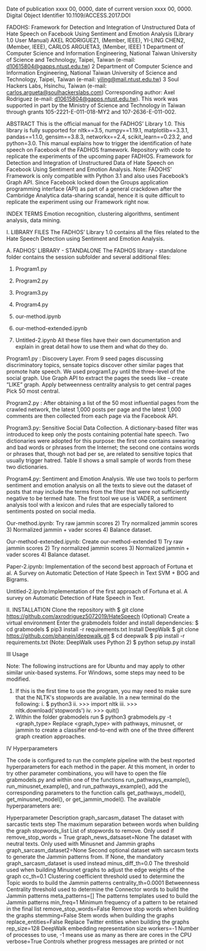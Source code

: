 Date of publication xxxx 00, 0000, date of current version xxxx 00, 0000.
Digital Object Identifier 10.1109/ACCESS.2017.DOI



FADOHS: Framework for Detection and Integration of Unstructured Data of Hate Speech on Facebook Using Sentiment and Emotion Analysis
(Library 1.0 User Manual)
AXEL RODRIGUEZ1, (Member, IEEE), YI-LING CHEN2, (Member, IEEE), CARLOS ARGUETA3, (Member, IEEE)
1 Department of Computer Science and Information Engineering, National Taiwan University of Science and Technology, Taipei, Taiwan (e-mail:
d10615804@gapps.ntust.edu.tw)
2 Department of Computer Science and Information Engineering, National Taiwan University of Science and Technology, Taipei, Taiwan (e-mail: yiling@mail.ntust.edu.tw)
3 Soul Hackers Labs, Hsinchu, Taiwan (e-mail: carlos.argueta@soulhackerslabs.com)
Corresponding author: Axel Rodriguez (e-mail: d10615804@gapps.ntust.edu.tw).
This work was supported in part by the Ministry of Science and Technology in Taiwan through grants 105-2221-E-011-018-MY2 and 107-2636-E-011-002.


ABSTRACT  This is the official manual for the FADHOS’ Library 1.0. This library is fully supported   for nltk==3.5, numpy==1.19.1, matplotlib==3.3.1, pandas==1.1.0, gensim==3.8.3, networkx==2.4, scikit_learn==0.23.2, and python=3.0.
This manual explains how to trigger the identification of hate speech on Facebook of the FADHOS framework. Repository with code to replicate the experiments of the upcoming paper FADHOS. Framework for Detection and Integration of Unstructured Data of Hate Speech on Facebook Using Sentiment and Emotion Analysis.
Note: FADOHS’ Framework is only compatible with Python 3.1 and also uses Facebook’s  Graph API.  Since Facebook locked down the Groups application programming interface (API) as part of a general crackdown after the Cambridge Analytica data-sharing scandal, hence it is quite difficult to replicate the experiment using our Framework right now.

INDEX TERMS Emotion recognition, clustering algorithms, sentiment analysis, data mining.



 
I.	LIBRARY FILES
The FADHOS’ Library 1.0 contains all the files related to the Hate Speech Detection using Sentiment and Emotion Analysis.

A.	FADHOS’ LIBRARY - STANDALONE
The FADHOS library - standalone folder contains the session
subfolder and several additional files:
1)	Program1.py
2)	Program2.py
3)	Program3.py
4)	Program4.py

5)	our-method.ipynb
6)	our-method-extended.ipynb
7)	Untitled-2.ipynb
All these files have their own documentation and explain in great detail how to use them and what do they do.

Program1.py :  Discovery Layer. From 9 seed pages discussing discriminatory topics, sensate topics discover other similar pages that promote hate speech. We used program1.py until the three-level of the social graph. Use Graph API to extract the pages the seeds like – create “LIKE” graph. Apply betweenness centrality analysis to get central pages Pick 50 most central.

Program2.py :  After obtaining a list of the 50 most influential pages from the crawled network, the latest 1,000 posts per page and the latest 1,000 comments are then collected from each page via the Facebook API. 

Program3.py: Sensitive Social Data Collection. A
dictionary-based filter was introduced to keep only the posts
containing potential hate speech. Two dictionaries were
adopted for this purpose: the first one contains swearing and
bad words or phrases from the Internet; the second one contains words or phrases that, though not bad per se, are related to sensitive topics that usually trigger hatred. Table II shows a small sample of words from these two dictionaries.

Program4.py: Sentiment and Emotion Analysis. We use two tools to perform sentiment and emotion analysis on all the texts to sieve out the dataset of posts that may include the terms from the filter that were not sufficiently negative to be termed hate. The first tool we use is VADER, a sentiment analysis tool with
a lexicon and rules that are especially tailored to sentiments
posted on social media.

Our-method.ipynb: Try raw jammin scores 2) Try normalized jammin scores 3) Normalized jammin + vader scores 4) Balance dataset.

Our-method-extended.ipynb: Create our-method-extended 1) Try raw jammin scores 2) Try normalized jammin scores 3) Normalized jammin + vader scores 4) Balance dataset.

Paper-2.ipynb: Implementation of the second best approach of Fortuna et al. A Survey on Automatic Detection of Hate Speech in Text SVM + BOG and Bigrams.

Untitled-2.ipynb:Implementation of the first approach of Fortuna et al. A survey on Automatic Detection of Hate Speech in Text. 


II.	INSTALLATION
Clone the repository with $ git clone https://github.com/axrodriguez5072019/HateSpeech
(Optional) Create a virtual environment
Enter the grabmodels folder and install dependencies:
$ cd grabmodels
$ pip3 install -r requirements.txt
Install DeepWalk
$ git clone https://github.com/phanein/deepwalk.git
$ cd deepwalk
$ pip install -r requirements.txt (Note: DeepWalk uses Python 2)
$ python setup.py install

III Usage

Note: The following instructions are for Ubuntu and may apply to other similar unix-based systems. For Windows, some steps may need to be modified.
1.	If this is the first time to use the program, you may need to make sure that the NLTK's stopwords are available. In a new terminal do the following:
i.	$ python3
ii.	>>> import nltk
iii.	>>> nltk.download('stopwords')
iv.	>>> quit()
2.	Within the folder grabmodels run $ python3 grabmodels.py -t <graph_type>
Replace <graph_type> with pathways, minusnet, or jammin to create a classifier end-to-end with one of the three different graph creation approaches.

IV Hyperparameters

The code is configured to run the complete pipeline with the best reported hyperparameters for each method in the paper. At this moment, in order to try other parameter combinations, you will have to open the file grabmodels.py and within one of the functions run_pathways_example(), run_minusnet_example(), and run_pathways_example(), add the corresponding parameters to the function calls get_pathways_model(), get_minusnet_model(), or get_jammin_model().
The available hyperparameters are:

Hyperparameter	Description
graph_sarcasm_dataset	The dataset with sarcastic texts
step	The maximum separation between words when building the graph
stopwords_list	List of stopwords to remove. Only used if remove_stop_words = True
graph_news_datsaset=None	The dataset with neutral texts. Only used with Minusnet and Jammin graphs
graph_sarcasm_dataset2=None	Second optional dataset with sarcasm texts to generate the Jammin patterns from. If None, the mandatory graph_sarcasm_dataset is used instead
minus_diff_th=0.0	The threshold used when building Minusnet graphs to adjust the edge weights of the graph
cc_th=0.1	Clustering coefficient threshold used to determine the Topic words to build the Jammin patterns
centrality_th=0.0001	Betweenness Centrality threshold used to determine the Connector words to build the Jammin patterns
meta_patterns=[]	The patterns templates used to build the Jammin patterns
min_freq=1	Minimum frequency of a pattern to be retained in the final list
remove_stop_words=False	Remove stop words when building the graphs
stemming=False	Stem words when building the graphs
replace_entities=False	Replace Twitter entities when building the graphs
rep_size=128	DeepWalk embedding representation size
workers=-1	Number of processes to use, -1 means use as many as there are cores in the CPU
verbose=True	Controls whether progress messages are printed or not
 


 












 












 




